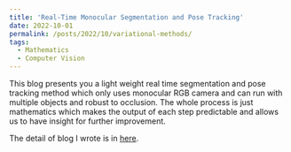 ```yaml
---
title: 'Real-Time Monocular Segmentation and Pose Tracking'
date: 2022-10-01
permalink: /posts/2022/10/variational-methods/
tags:
  - Mathematics
  - Computer Vision
---
```


This blog presents you a light weight real time segmentation and pose tracking method which only uses monocular RGB camera and can run with multiple objects and robust to occlusion. The whole process is just mathematics which makes the output of each step predictable and allows us to have insight for further improvement.

The detail of blog I wrote is in [here](https://graphicsminer.github.io/mathematics/2022/10/01/Real-Time-Monocular-Segmentation-and-Pose-Tracking.html).